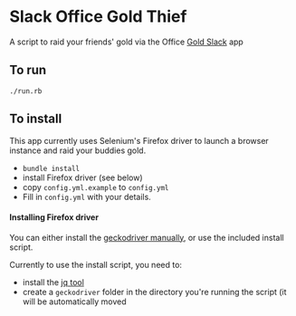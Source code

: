 # Slack Office Gold Thief

A script to raid your friends' gold via the Office [Gold Slack](http://officegold.fruktorum.com/office_gold) app

## To run

`./run.rb`

## To install

This app currently uses Selenium's Firefox driver to launch a browser instance and raid your buddies gold.

- `bundle install`
- install Firefox driver (see below)
- copy `config.yml.example` to `config.yml`
- Fill in `config.yml` with your details.

#### Installing Firefox driver

You can either install the [geckodriver manually](https://github.com/mozilla/geckodriver/releases), or use the included install script.

Currently to use the install script, you need to:

- install the [jq tool](https://stedolan.github.io/jq/)
- create a `geckodriver` folder in the directory you're running the script (it will be automatically moved
